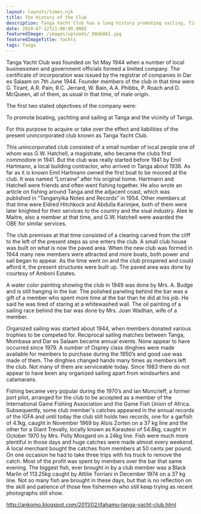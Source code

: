 ```yaml
---
layout: layouts/times.njk
title: The History of the Club
description: Tanga Yacht Club has a long history promoting sailing, fishing and social activities.
date: 2020-07-12T21:00:00.000Z
featuredImage: /images/uploads/_DAG6862.jpg
featuredImageTitle: Yachts
tags: Tanga
---
```


Tanga Yacht Club was founded on 1st May 1944 when a number of local businessmen and government officials formed a limited company. The certificate of incorporation was issued by the registrar of companies in Dar es Salaam on 7th June 1944. Founder members of the club in that time were G. Tirant, A.R. Pain, R.C. Jerrard, W. Bain, A.A. Phibbs, P. Roach and D. McQueen, all of them, as usual in that time, of male origin. 

The first two stated objectives of the company were: 

To promote boating, yachting and sailing at Tanga and the vicinity of Tanga. 

For this purpose to acquire or take over the effect and liabilities of the present unincorporated club known as Tanga Yacht Club. 

This unincorporated club consisted of a small number of local people one of whom was G.W. Hatchell, a magistrate, who became the clubs first commodore in 1941. But the club was really started before 1941 by Emil Hartmann, a local building contractor, who arrived in Tanga about 1936. As far as it is known Emil Hartmann owned the first boat to be moored at the club. It was named “Lorraine” after his original home. Hartmann and Hatchell were friends and often went fishing together. He also wrote an article on fishing around Tanga and the adjacent coast, which was published in “Tanganyika Notes and Records” in 1954. Other members at that time were Eldred Hitchkock and Abdulla Karimjee, both of them were later knighted for their services to the country and the sisal industry. Alee le Maitre, also a member at that time, and G.W. Hatchell were awarded the OBE for similar services. 

The club premises at that time consisted of a clearing carved from the cliff to the left of the present steps as one enters the club. A small club house was built on what is now the paved area. When the new club was formed in 1944 many new members were attracted and more boats, both power and sail began to appear. As the time went on and the club prospered and could afford it, the present structures were built up. The paved area was done by courtesy of Amboni Estates. 

A water color painting showing the club in 1949 was done by Mrs. A. Budge and is still hanging in the bar. The polished paneling behind the bar was a gift of a member who spent more time at the bar than he did at his job. He said he was tired of staring at a whitewashed wall. The oil painting of a sailing race behind the bar was done by Mrs. Joan Wadhan, wife of a member. 

Organized sailing was started about 1944, when members donated various trophies to be competed for. Reciprocal sailing matches between Tanga, Mombasa and Dar es Salaam became annual events. None appear to have occurred since 1979. A number of Osprey class dinghies were made available for members to purchase during the 1950’s and good use was made of them. The dinghies changed hands many times as members left the club. Not many of them are serviceable today. Since 1983 there do not appear to have been any organized sailing apart from windsurfers and catamarans. 

Fishing became very popular during the 1970’s and Ian Moncrieff, a former port pilot, arranged for the club to be accepted as a member of the International Game Fishing Association and the Game Fish Union of Africa. Subsequently, some club member's catches appeared in the annual records of the IGFA and until today the club still holds two records, one for a garfish of 4.1kg, caught in November 1969 by Alois Zorten on a 37 kg line and the other for a Giant Trevally, locally known as Karautesi of 54.8kg, caught in October 1970 by Mrs. Polly Mosgard on a 24kg line. Fish were much more plentiful in those days and huge catches were made almost every weekend. A local merchant bought the catches from members at 50 cents per pound. On one occasion he had to take three trips with his truck to remove the catch. Most of the profit was spent by members over the bar that same evening. The biggest fish, ever brought in by a club member was a Black Marlin of 113.25kg caught by Attilie Torriani in December 1974 on a 37 kg line. Not so many fish are brought in these days, but that is no reflection on the skill and patience of those few fishermen who still keep trying as recent photographs still show.

http://ankomo.blogspot.com/2011/02/ifahamu-tanga-yacht-club.html
